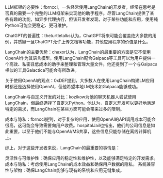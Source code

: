 LLM框架的必要性：fbrncci，一名经常使用LangChain的开发者，经常在思考是否真的需要一个完整的LLM框架来实现他的助手程序。尽管LangChain提供了某些有趣的功能，如异步代理执行，但该开发者发现，对于某些功能和应用，使用纯Python可能会更稳定、更可维护。

ChatGPT的普遍性：theturtletalks认为，ChatGPT将来可能会覆盖绝大多数的用例，并质疑一旦ChatGPT允许上传文档等功能，其他应用程序的价值是什么。

LangChain的主要优势：chaxor认为，LangChain的最重要的方面是它不使用OpenAI作为其语言模型。使用LangChain配合Galpaca等工具可以为用户提供一个高效、私密且低成本的助手来整理和管理大量文件。他还提到了一个与Galpaca相似的工具Galactica可能会有所改进。

关于使用OpenAI的观点：0xDEF提到，大多数人在使用LangChain构建LM应用时都还是选择使用OpenAI，但他希望本地LM技术如Galpaca能够成功。

LangChain与自定义开发的对比：kozikow为他的聊天机器人尝试使用LangChain，但最终选择了自定义Python。他认为，自定义开发可以更好地满足特定的需求，而LangChain在某些方面可能会带来过多的限制。

成本与隐私：fbrncci提到，对于复杂的应用，使用OpenAI的API调用成本可能会很高，这可能会导致需要向用户收费。hospitalJail也指出，他们的公司信息是如此重要，以至于他们不能与OpenAI/MS共享，这些信息只能存储在离线计算机上。

综上，对于这些开发者来说，LangChain的最重要的事情是：

灵活性与可维护性：确保应用的稳定性和维护性，以及能够满足特定的开发需求。
成本与隐私：考虑使用LangChain的成本效益和确保用户数据的隐私。
系统兼容性与架构：确保LangChain能够与现有的系统和应用无缝集成。

